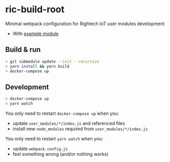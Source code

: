 # ric-build-root

Minimal webpack configuration for Rightech IoT user modules development

- With [example module](https://github.com/prohazko2/ric-user-module)

## Build & run

```sh
> git submodule update --init --recursive
> yarn install && yarn build
> docker-compose up
```

## Development

```sh
> docker-compose up
> yarn watch
```

You only need to restart `docker-compose up` when you:
- update `user_modules/*/index.js` and referenced files
- install new `node_modules` required from `user_modules/*/index.js`

You only need to restart `yarn watch` when you:
- update `webpack.config.js`
- feel something wrong (and/or nothing works)

